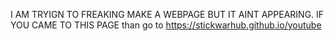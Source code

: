 I AM TRYIGN TO FREAKING MAKE A WEBPAGE BUT IT AINT APPEARING.
IF YOU CAME TO THIS PAGE than go to https://stickwarhub.github.io/youtube

